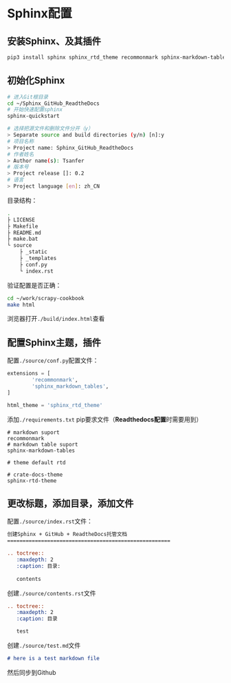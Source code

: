 # Sphinx配置

## 安装Sphinx、及其插件

```bash
pip3 install sphinx sphinx_rtd_theme recommonmark sphinx-markdown-tables
```

## 初始化Sphinx

```sh
# 进入Git根目录
cd ~/Sphinx_GitHub_ReadtheDocs
# 开始快速配置sphinx
sphinx-quickstart

# 选择把源文件和删除文件分开（y）
> Separate source and build directories (y/n) [n]:y
# 项目名称
> Project name: Sphinx_GitHub_ReadtheDocs
# 作者姓名
> Author name(s): Tsanfer
# 版本号
> Project release []: 0.2
# 语言
> Project language [en]: zh_CN
```

目录结构：

```sh
.
├ LICENSE
├ Makefile
├ README.md
├ make.bat
└ source
    ├ _static
    ├ _templates
    ├ conf.py
    └ index.rst
```

验证配置是否正确：

```sh
cd ~/work/scrapy-cookbook
make html
```

浏览器打开`./build/index.html`查看


## 配置Sphinx主题，插件
配置`./source/conf.py`配置文件：

```python
extensions = [
        'recommonmark',
        'sphinx_markdown_tables',
]

html_theme = 'sphinx_rtd_theme'
```

添加`./requirements.txt` pip要求文件（**Readthedocs配置**时需要用到）

```text
# markdown suport
recommonmark
# markdown table suport
sphinx-markdown-tables

# theme default rtd

# crate-docs-theme
sphinx-rtd-theme
```

## 更改标题，添加目录，添加文件

配置`./source/index.rst`文件：

```rst
创建Sphinx + GitHub + ReadtheDocs托管文档
=====================================================

.. toctree::
   :maxdepth: 2
   :caption: 目录:
   
   contents
```

创建`./source/contents.rst`文件

```rst
.. toctree::
   :maxdepth: 2
   :caption: 目录

   test
```

创建`./source/test.md`文件

```md
# here is a test markdown file
```

然后同步到Github



